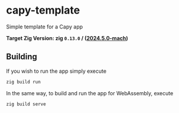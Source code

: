 # capy-template

Simple template for a Capy app

**Target Zig Version: zig `0.13.0` / ([2024.5.0-mach](https://machengine.org/about/nominated-zig/))**

## Building

If you wish to run the app simply execute

```sh
zig build run
```

In the same way, to build and run the app for WebAssembly, execute

```sh
zig build serve
```
